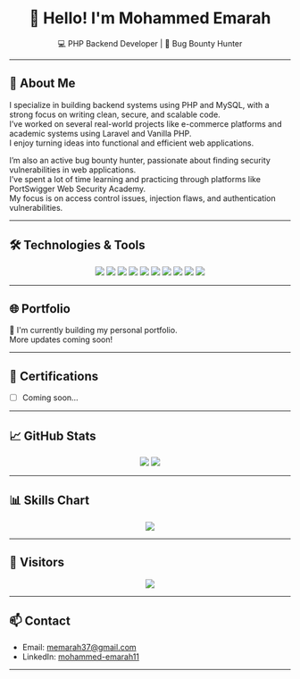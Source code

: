 <h1 align="center">👋 Hello! I'm Mohammed Emarah</h1>

<p align="center">
  💻 PHP Backend Developer | 🐞 Bug Bounty Hunter
</p>

---

## 💬 About Me

I specialize in building backend systems using PHP and MySQL, with a strong focus on writing clean, secure, and scalable code.  
I’ve worked on several real-world projects like e-commerce platforms and academic systems using Laravel and Vanilla PHP.  
I enjoy turning ideas into functional and efficient web applications.

I’m also an active bug bounty hunter, passionate about finding security vulnerabilities in web applications.  
I’ve spent a lot of time learning and practicing through platforms like PortSwigger Web Security Academy.  
My focus is on access control issues, injection flaws, and authentication vulnerabilities.

---

## 🛠️ Technologies & Tools

<p align="center">
  <img src="https://img.shields.io/badge/PHP-777BB4?style=for-the-badge&logo=php&logoColor=white" />
  <img src="https://img.shields.io/badge/Laravel-FF2D20?style=for-the-badge&logo=laravel&logoColor=white" />
  <img src="https://img.shields.io/badge/MySQL-4479A1?style=for-the-badge&logo=mysql&logoColor=white" />
  <img src="https://img.shields.io/badge/JavaScript-F7DF1E?style=for-the-badge&logo=javascript&logoColor=black" />
  <img src="https://img.shields.io/badge/HTML5-E34F26?style=for-the-badge&logo=html5&logoColor=white" />
  <img src="https://img.shields.io/badge/CSS3-1572B6?style=for-the-badge&logo=css3&logoColor=white" />
  <img src="https://img.shields.io/badge/React-61DAFB?style=for-the-badge&logo=react&logoColor=black" />
  <img src="https://img.shields.io/badge/Git-F05032?style=for-the-badge&logo=git&logoColor=white" />
  <img src="https://img.shields.io/badge/GitHub-181717?style=for-the-badge&logo=github&logoColor=white" />
  <img src="https://img.shields.io/badge/Postman-FF6C37?style=for-the-badge&logo=postman&logoColor=white" />
</p>

---

## 🌐 Portfolio

🚧 I'm currently building my personal portfolio.  
More updates coming soon!

---

## 📜 Certifications

- [ ] Coming soon...

---

## 📈 GitHub Stats

<p align="center">
  <img src="https://github-readme-stats.vercel.app/api?username=Mohammed-Emarah23&show_icons=true&theme=tokyonight" />
  <img src="https://github-readme-streak-stats.herokuapp.com?user=Mohammed-Emarah23&theme=tokyonight" />
</p>

---

## 📊 Skills Chart

<p align="center">
  <img src="https://github-readme-stats.vercel.app/api/top-langs/?username=Mohammed-Emarah23&layout=compact&theme=tokyonight" />
</p>

---

## 👀 Visitors

<p align="center">
  <img src="https://komarev.com/ghpvc/?username=Mohammed-Emarah23&label=Profile%20views&color=0e75b6&style=flat" />
</p>

---

## 📫 Contact

- Email: memarah37@gmail.com  
- LinkedIn: [mohammed-emarah11](https://www.linkedin.com/in/mohammed-emarah11/)

---




